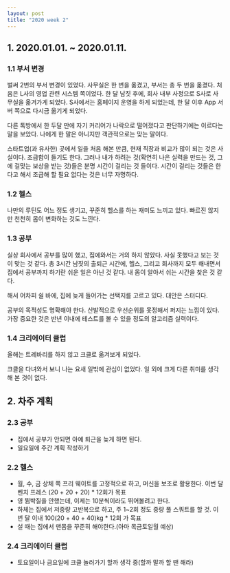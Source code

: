 ```yaml
---
layout: post
title: "2020 week 2"
---
```




## 1. 2020.01.01. ~ 2020.01.11.

### 1.1 부서 변경

 벌써 2번의 부서 변경이 있었다. 사무실은 한 번을 옮겼고, 부서는 총 두 번을 옮겼다. 처음은 L사의 영업 관련 시스템 쪽이었다. 한 달 남짓 후에, 회사 내부 사정으로 S사로 사무실을 옮겨가게 되었다. S사에서는 홈페이지 운영을 하게 되었는데, 한 달 이후 App 서버 쪽으로 다시금 옮기게 되었다. 

 다른 톡방에서 한 두달 만에 자기 커리어가 나락으로 떨어졌다고 판단하기에는 이르다는 말을 보았다. 나에게 한 말은 아니지만 객관적으로는 맞는 말이다.

 스타트업(과 유사한)  곳에서 일을 처음 해본 만큼, 현재 직장과 비교가 많이 되는 것은 사실이다. 조급함이 들기도 한다. 그러나 내가 하려는 것(확연히 나은 실력을 만드는 것, 그에 걸맞는 보상을 받는 것)들은 분명 시간이 걸리는 것 들이다. 시간이 걸리는 것들은 한다고 해서 조급해 할 필요 없다는 것은 너무 자명하다.



### 1.2 헬스

 나만의 루틴도 어느 정도 생기고, 꾸준히 헬스를 하는 재미도 느끼고 있다. 빠르진 않지만 천천히 몸이 변화하는 것도 느낀다.



### 1.3 공부

 실상 회사에서 공부를 많이 했고, 집에와서는 거의 하지 않았다. 사실 못했다고 보는 것이 맞는 것 같다. 총 3시간 남짓의 출퇴근 시간에, 헬스, 그리고 회사까지 모두 해내면서 집에서 공부까지 하기란 쉬운 일은 아닌 것 같다. 내 몸이 알아서 쉬는 시간을 찾은 것 같다.

 해서 어차피 쉴 바에, 집에 늦게 들어가는 선택지를 고르고 있다. 대안은 스터디다.

 공부의 목적성도 명확해야 한다. 산발적으로 우선순위를 못정해서 퍼지는 느낌이 있다. 가장 중요한 것은 반년 이내에 테스트를 볼 수 있을 정도의 알고리즘 실력이다.



### 1.4 크리에이터 클럽

 올해는 트레바리를 하지 않고 크클로 옮겨보게 되었다.

  크클을 다녀와서 보니 나는 요새 일밖에 관심이 없었다. 일 외에 크게 다른 취미를 생각해 본 것이 없다.





## 2. 차주 계획

### 2.3 공부

- 집에서 공부가 안되면 아예 퇴근을 늦게 하면 된다.
- 일요일에 주간 계획 작성하기

### 2.2 헬스

- 월, 수, 금 상체 쪽 프리 웨이트를 고정적으로 하고, 머신을 보조로 활용한다. 이번 달 벤치 프레스 (20 + 20 + 20) * 12회가 목표
- 영 뜀박질을 안했는데, 이제는 10분씩이라도 뛰어볼려고 한다.
- 하체는 집에서 저중량 고반복으로 하고, 주 1~2회 정도 중량 풀 스쿼트를 할 것. 이번 달 이내 100(20 + 40 + 40)kg * 12회 가 목표
- 설 때는 집에서 맨몸을 꾸준히 해야한다.(아마 목금토일월 예상)

### 2.4 크리에이터 클럽

- 토요일이나 금요일에 크클 놀러가기 할까 생각 중(할까 말까 할 땐 해라)